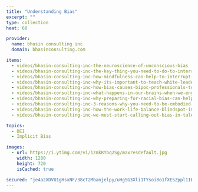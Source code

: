 ```yaml
---
title: "Understanding Bias"
excerpt: ""
type: collection
heat: 60

provider:
  name: bhasin consulting inc.
  domain: bhasinconsulting.com

items:
  - videos/bhasin-consulting-inc-the-neuroscience-of-unconscious-bias
  - videos/bhasin-consulting-inc-the-key-thing-you-need-to-do-to-interrupt-racial-bias-and-its-impact
  - videos/bhasin-consulting-inc-how-mindfulness-can-help-to-interrupt-internalized-biases
  - videos/bhasin-consulting-inc-why-its-important-to-teach-white-leaders-about-interrupting-racial-bias
  - videos/bhasin-consulting-inc-how-bias-causes-bipoc-professionals-to-hold-back-at-work
  - videos/bhasin-consulting-inc-what-happens-in-our-brains-when-we-engage-in-unconscious-bias
  - videos/bhasin-consulting-inc-why-preparing-for-racial-bias-can-help-you-deflect-its-harm
  - videos/bhasin-consulting-inc-3-reasons-why-you-need-to-be-embodied-if-you-want-to-interrupt-racism
  - videos/bhasin-consulting-inc-how-the-work-life-balance-blindspot-impacts-women-professionals
  - videos/bhasin-consulting-inc-we-must-start-calling-out-bias-in-talent-management-conversations

topics:
  - DEI
  - Implicit Bias

images:
  - url: https://i.ytimg.com/vi/izmkRYbq2Sg/maxresdefault.jpg
    width: 1280
    height: 720
    isCached: true

secured: "je4a2XDVU1gHsxNF/38cT2Mbanjelpy/uHgSG3Xli1TYsoi8o1fXESZppl1IENC7PcYzA+u3GEa/arWkbwJUOnRM2QyUZd6FAlsr08KY+Bn5qufG7cWQigqpZoUPrIBpHEv9vTkx04rHqiPuUS3k0oxJ3HbeSsVawVRmZDsHJWLuFaroEcKQve0FZAR9a2WwMi5dWTM6BHjVjber2h8rBp6EAiTfiA/7Hl5Hypjg10Y+Joxmh2IWrbd2EJ/yAHgPkr2dw4qRUB2pjUuh0VGeSaCO/irELE0m/MY4ovHMspB48gNjkiRVJEqxCTl7DNiPMZD++nWoAxMvZSv1dvGcr2Jt2HWPJn09QO90M+O/i84=;Vffrh37U1DnltDc0wrnQyg=="
---
```


